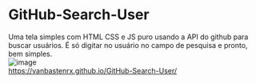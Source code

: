 # GitHub-Search-User
Uma tela simples com HTML CSS e JS puro usando a API do github para buscar usuários.
É só digitar no usuário no campo de pesquisa e pronto, bem simples.
<br>
![image](https://user-images.githubusercontent.com/77644858/183771862-13db4d5f-4787-438a-8683-174e861eef4d.png)
<br>
https://vanbastenrx.github.io/GitHub-Search-User/
